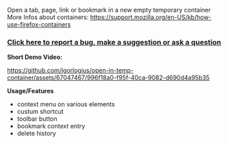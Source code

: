 Open a tab, page, link or bookmark in a new empty temporary container
<br />
More Infos about containers:
https://support.mozilla.org/en-US/kb/how-use-firefox-containers

### [Click here to report a bug, make a suggestion or ask a question](https://github.com/igorlogius/igorlogius/issues/new/choose)

<b>Short Demo Video:</b>

https://github.com/igorlogius/open-in-temp-container/assets/67047467/996f18a0-f95f-40ca-9082-d690d4a95b35

<b>Usage/Features</b>
<ul>
  <li>context menu on various elements</li>
  <li>custum shortcut</li>
  <li>toolbar button</li>
  <li>bookmark context entry</li>
  <li>delete history</li>
</ul>
